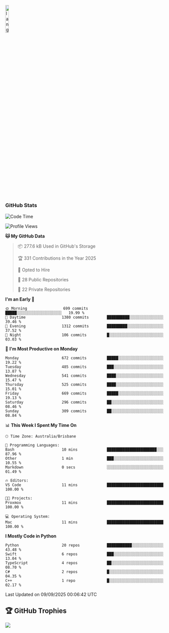 <p align="left"><img width=15%" src="https://github.com/alansmathew/alansmathew/raw/master/lang.gif" alt="lang image here" /></p>

# <h3 align="left">GitHub Stats</h3>

<!--START_SECTION:waka-->
![Code Time](http://img.shields.io/badge/Code%20Time-612%20hrs%2046%20mins-blue)

![Profile Views](http://img.shields.io/badge/Profile%20Views-3-blue)

**🐱 My GitHub Data** 

> 📦 277.6 kB Used in GitHub's Storage 
 > 
> 🏆 331 Contributions in the Year 2025
 > 
> 💼 Opted to Hire
 > 
> 📜 28 Public Repositories 
 > 
> 🔑 22 Private Repositories 
 > 
**I'm an Early 🐤** 

```text
🌞 Morning                699 commits         █████░░░░░░░░░░░░░░░░░░░░   19.99 % 
🌆 Daytime                1380 commits        ██████████░░░░░░░░░░░░░░░   39.46 % 
🌃 Evening                1312 commits        █████████░░░░░░░░░░░░░░░░   37.52 % 
🌙 Night                  106 commits         █░░░░░░░░░░░░░░░░░░░░░░░░   03.03 % 
```
📅 **I'm Most Productive on Monday** 

```text
Monday                   672 commits         █████░░░░░░░░░░░░░░░░░░░░   19.22 % 
Tuesday                  485 commits         ███░░░░░░░░░░░░░░░░░░░░░░   13.87 % 
Wednesday                541 commits         ████░░░░░░░░░░░░░░░░░░░░░   15.47 % 
Thursday                 525 commits         ████░░░░░░░░░░░░░░░░░░░░░   15.01 % 
Friday                   669 commits         █████░░░░░░░░░░░░░░░░░░░░   19.13 % 
Saturday                 296 commits         ██░░░░░░░░░░░░░░░░░░░░░░░   08.46 % 
Sunday                   309 commits         ██░░░░░░░░░░░░░░░░░░░░░░░   08.84 % 
```


📊 **This Week I Spent My Time On** 

```text
🕑︎ Time Zone: Australia/Brisbane

💬 Programming Languages: 
Bash                     10 mins             ██████████████████████░░░   87.96 % 
Other                    1 min               ███░░░░░░░░░░░░░░░░░░░░░░   10.55 % 
Markdown                 0 secs              ░░░░░░░░░░░░░░░░░░░░░░░░░   01.49 % 

🔥 Editors: 
VS Code                  11 mins             █████████████████████████   100.00 % 

🐱‍💻 Projects: 
Proxmox                  11 mins             █████████████████████████   100.00 % 

💻 Operating System: 
Mac                      11 mins             █████████████████████████   100.00 % 
```

**I Mostly Code in Python** 

```text
Python                   20 repos            ███████████░░░░░░░░░░░░░░   43.48 % 
Swift                    6 repos             ███░░░░░░░░░░░░░░░░░░░░░░   13.04 % 
TypeScript               4 repos             ██░░░░░░░░░░░░░░░░░░░░░░░   08.70 % 
C#                       2 repos             █░░░░░░░░░░░░░░░░░░░░░░░░   04.35 % 
C++                      1 repo              █░░░░░░░░░░░░░░░░░░░░░░░░   02.17 % 
```




 Last Updated on 09/09/2025 00:06:42 UTC
<!--END_SECTION:waka-->

## 🏆 GitHub Trophies

![](https://github-profile-trophy.vercel.app/?username=samh06&theme=discord&no-frame=true&no-bg=false&margin-w=4)
